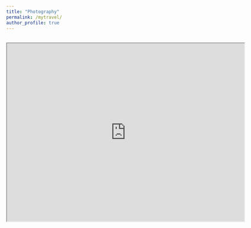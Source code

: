 ```yaml
---
title: "Photography"
permalink: /mytravel/
author_profile: true
---
```

<br>

<iframe src="https://www.google.com/maps/d/u/0/embed?mid=1N5l37bKWb69Rj_Sv-wVEjZOTq6m3J2-n&ehbc=2E312F" width="640" height="480"></iframe>